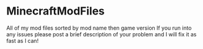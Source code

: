 # MinecraftModFiles
 All of my mod files sorted by mod name then game version
If you run into any issues please post a brief description of your problem and I will fix it as fast as I can!
